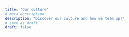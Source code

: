 ```yaml
---
title: "Our culture"
# meta description
description: "Discover our culture and how we team up!"
# save as draft
draft: false
---
```

